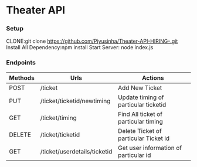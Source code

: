 # Theater API
### Setup 
CLONE:git clone https://github.com/Piyusinha/Theater-API-HIRING-.git
Install All Dependency:npm install
Start Server: node index.js
### Endpoints

| Methods|            Urls            |            Actions                   |
| ------ | -------------------------- |  ----------------------------------- |
| POST   |           /ticket          |          Add New Ticket              |
| PUT    | /ticket/ticketid/newtiming | Update timing of particular ticketid |
| GET    |          /ticket/timing    | Find All ticket of particular timing |
| DELETE |      /ticket/ticketid      | Delete Ticket of particular Ticket id|
| GET    |/ticket/userdetails/ticketid| Get user information of particular id|
